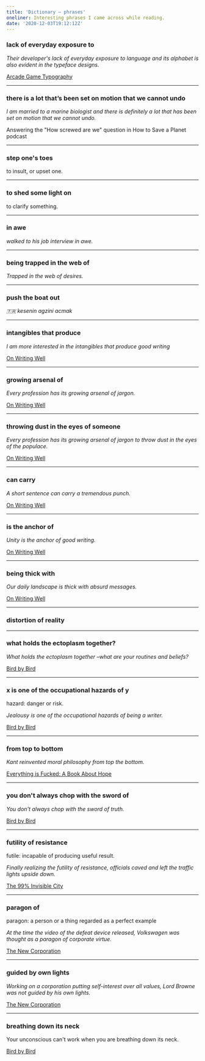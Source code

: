 ```yaml
---
title: 'Dictionary – phrases'
oneliner: Interesting phrases I came across while reading.
date: '2020-12-03T19:12:12Z'
---
```


### lack of everyday exposure to <something>

_Their developer's lack of everyday exposure to language and its alphabet is also evident in the typeface designs._

[Arcade Game Typography](../books/arcade-game-typography)

---

### there is a lot that’s been set on motion that we cannot undo

_I am married to a marine biologist and there is definitely a lot that has been set on motion that we cannot undo._

Answering the "How screwed are we" question in How to Save a Planet podcast

---

### step one's toes

to insult, or upset one.

---

### to shed some light on <X>

to clarify something.

---

### <doing something> in awe

_walked to his job interview in awe._

---

### being trapped in the web of <X>

_Trapped in the web of desires._

---

### push the boat out

_🇹🇷 kesenin agzini acmak_

---

### intangibles that produce <x>

_I am more interested in the intangibles that produce good writing_

[On Writing Well](../books/on-writing-well.md)

---

### growing arsenal of <x>

_Every profession has its growing arsenal of jargon._

[On Writing Well](../books/on-writing-well.md)

---

### throwing dust in the eyes of someone

_Every profession has its growing arsenal of jargon to throw dust in the eyes of the populace._

[On Writing Well](../books/on-writing-well.md)

---

### <x> can carry <y>

_A short sentence can carry a tremendous punch._

[On Writing Well](../books/on-writing-well.md)

---

### <x> is the anchor of <y>

_Unity is the anchor of good writing._

[On Writing Well](../books/on-writing-well.md)

---

### being thick with <x>

_Our daily landscape is thick with absurd messages._

[On Writing Well](../books/on-writing-well.md)

---

### distortion of reality

---

### what holds the ectoplasm together?

_What holds the ectoplasm together –what are your routines and beliefs?_

[Bird by Bird](../books/bird-by-bird.md)

---

### x is one of the occupational hazards of y

hazard: danger or risk.

_Jealousy is one of the occupational hazards of being a writer._

[Bird by Bird](../books/bird-by-bird.md)

---

### <doing x> from top to bottom

_Kant reinvented moral philosophy from top the bottom._

[Everything is Fucked: A Book About Hope](../books/everything-is-fucked.md)

---

### you don't always chop with the sword of <x>

_You don't always chop with the sword of truth._

[Bird by Bird](../books/bird-by-bird.md)

---

### futility of resistance

futile: incapable of producing useful result.

_Finally realizing the futility of resistance, officials caved and left the traffic lights upside down._

[The 99% Invisible City](../books/the-99-percent-invisible-city.md)

---

### paragon of <x>

paragon: a person or a thing regarded as a perfect example

_At the time the video of the defeat device released, Volkswagen was thought as a paragon of corporate virtue._

[The New Corporation](../books/the-new-corporation.md)

---

### guided by own lights

_Working on a corporation putting self-interest over all values, Lord Browne was not guided by his own lights._

[The New Corporation](../books/the-new-corporation.md)

---

### breathing down its neck

Your unconscious can't work when you are breathing down its neck.

[Bird by Bird](../books/bird-by-bird.md)
